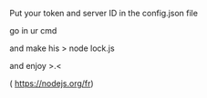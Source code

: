 Put your token and server ID in the config.json file

go in ur cmd 

and make his > node lock.js

and enjoy >.< 

( https://nodejs.org/fr)
